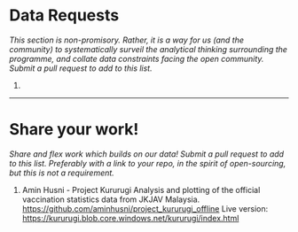 # Data Requests

_This section is non-promisory. Rather, it is a way for us (and the community) to systematically surveil the analytical thinking surrounding the programme, and collate data constraints facing the open community. Submit a pull request to add to this list._

1)

---

# Share your work!

_Share and flex work which builds on our data! Submit a pull request to add to this list. Preferably with a link to your repo, in the spirit of open-sourcing, but this is not a requirement._

1) Amin Husni - Project Kururugi 
Analysis and plotting of the official vaccination statistics data from JKJAV Malaysia.
https://github.com/aminhusni/project_kururugi_offline 
Live version: https://kururugi.blob.core.windows.net/kururugi/index.html



